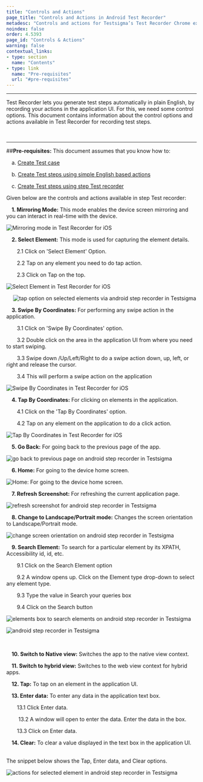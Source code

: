 ```yaml
---
title: "Controls and Actions"
page_title: "Controls and Actions in Android Test Recorder"
metadesc: "Controls and actions for Testsigma’s Test Recorder Chrome extension."
noindex: false
order: 4.5393
page_id: "Controls & Actions"
warning: false
contextual_links:
- type: section
  name: "Contents" 
- type: link
  name: "Pre-requisites"
  url: "#pre-requisites"
---
```


---
Test Recorder lets you generate test steps automatically in plain English, by recording your actions in the application UI. For this, we need some control options. This document contains information about the control options and actions available in Test Recorder for recording test steps. 

&emsp;

---
##**Pre-requisites:**
This document assumes that you know how to:

&emsp;a. [Create Test case](https://testsigma.com/docs/test-cases/manage/add-edit-delete/)

&emsp;b. [Create Test steps using simple English based actions](https://testsigma.com/docs/test-cases/create-steps-nl/overview/)

&emsp;c. [Create Test steps using step Test recorder](https://testsigma.com/docs/test-cases/create-steps-recorder/web-apps/overview/)

Given below are the controls and actions available in step Test recorder:
 
&emsp;**1. Mirroring Mode:** This mode enables the device screen mirroring and you can interact in real-time with the device.

![Mirroring mode in Test Recorder for iOS](https://s3.amazonaws.com/static-docs.testsigma.com/new_images/test-cases/create-steps-recorder/ios-apps/overview/test-recorder-interface-ios-1-steps-mirroring-mode.png)

&emsp;**2. Select Element:** This mode is used for capturing the element details.
   
&emsp;&emsp;2.1 Click on 'Select Element' Option.

&emsp;&emsp;2.2 Tap on any element you need to do tap action.

&emsp;&emsp;2.3 Click on Tap on the top.

 ![Select Element in Test Recorder for iOS](https://s3.amazonaws.com/static-docs.testsigma.com/new_images/test-cases/create-steps-recorder/ios-apps/overview/test-recorder-interface-ios-1-select-element.png)

&emsp;
![tap option on selected elements via android step recorder in Testsigma](https://docs.testsigma.com/images/controls-and-actions/tap-option-selected-elements-android-step-recorder.png)


&emsp;**3. Swipe By Coordinates:** For performing any swipe action in the application.

&emsp;&emsp;3.1 Click on 'Swipe By Coordinates' option.

&emsp;&emsp;3.2 Double click on the area in the application UI from where you need to start swiping.

&emsp;&emsp;3.3 Swipe down /Up/Left/Right to do a swipe action down, up, left, or right and release the cursor.

&emsp;&emsp;3.4 This will perform a swipe action on the application

![Swipe By Coordinates in Test Recorder for iOS](https://s3.amazonaws.com/static-docs.testsigma.com/new_images/test-cases/create-steps-recorder/ios-apps/overview/test-recorder-interface-ios-1-swipe-by-coordinates.png)

&emsp;**4. Tap By Coordinates:** For clicking on elements in the application.
   
&emsp;&emsp;4.1 Click on the 'Tap By Coordinates' option.

&emsp;&emsp;4.2 Tap on any element on the application to do a click action.

![Tap By Coordinates in Test Recorder for iOS](https://s3.amazonaws.com/static-docs.testsigma.com/new_images/test-cases/create-steps-recorder/ios-apps/overview/test-recorder-interface-ios-1-tap-by-coordinates.png)

&emsp;**5. Go Back:** For going back to the previous page of the app.

![go back to previous page on android step recorder in Testsigma](https://docs.testsigma.com/images/controls-and-actions/go-back-android-step-recorder.png)

&emsp;**6. Home:** For going to the device home screen.

![Home: For going to the device home screen.](https://docs.testsigma.com/images/controls-and-actions/go-to-homepage-android-step-recorder.png)

&emsp;**7. Refresh Screenshot:** For refreshing the current application page.

![refresh screenshot for android step recorder in Testsigma](https://docs.testsigma.com/images/controls-and-actions/refresh-screenshot-android-step-recorder.png)

&emsp;**8. Change to Landscape/Portrait mode:** Changes the screen orientation to Landscape/Portrait mode.

![change screen orientation on android step recorder in Testsigma](https://docs.testsigma.com/images/controls-and-actions/change-screen-orientation-android-step-recorder.png)

&emsp;**9. Search Element:** To search for a particular element by its XPATH, Accessibility id, id, etc.
    
&emsp;&emsp;9.1 Click on the Search Element option

&emsp;&emsp;9.2 A window opens up. Click on the Element type drop-down to select any element type.

&emsp;&emsp;9.3 Type the value in Search your queries box

&emsp;&emsp;9.4 Click on the Search button 

![elements box to search elements on android step recorder in Testsigma](https://docs.testsigma.com/images/controls-and-actions/elements-box-to-search-android-step-recorder.png)
 
 ![android step recorder in Testsigma](https://docs.testsigma.com/images/controls-and-actions/search-element-by-type-android-step-recorder.png)

&emsp;

&emsp;**10. Switch to Native view:** Switches the app to the native view context.
   
&emsp;**11. Switch to hybrid view:** Switches to the web view context for hybrid apps.
    
&emsp;**12. Tap:** To tap on an element in the application UI.
    
&emsp;**13. Enter data:** To enter any data in the application text box.

&emsp;&emsp;13.1 Click Enter data.

&emsp;&emsp; 13.2 A window will open to enter the data. Enter the data in the box.

&emsp;&emsp;13.3 Click on Enter data.

&emsp;**14. Clear:** To clear a value displayed in the text box in the application UI.
    
&emsp;    
The snippet below shows the Tap, Enter data, and Clear options.

![actions for selected element in android step recorder in Testsigma](https://docs.testsigma.com/images/controls-and-actions/actions-for-selected-element-android-step-recorder.png)

